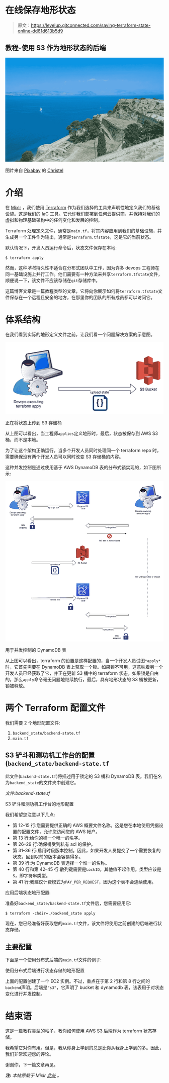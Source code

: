 # 在线保存地形状态

> 原文：<https://levelup.gitconnected.com/saving-terraform-state-online-dd61d613b5d9>

## 教程-使用 S3 作为地形状态的后端

![](img/ef54d2a1b16acd0d93c4b706d35e1add.png)

图片来自 [Pixabay](https://pixabay.com//?utm_source=link-attribution&amp;utm_medium=referral&amp;utm_campaign=image&amp;utm_content=4004268) 的 [Christel](https://pixabay.com/users/indirafoto-11470024/?utm_source=link-attribution&amp;utm_medium=referral&amp;utm_campaign=image&amp;utm_content=4004268)

# 介绍

在 [Mixlr](https://www.mixlr.com/) ，我们使用 [Terraform](https://www.terraform.io/) 作为我们选择的工具来声明性地定义我们的基础设施。这是我们的 IaC 工具。它允许我们部署到任何云提供商，并保持对我们的虚拟和物理基础架构中的任何变化和发展的控制。

Terraform 处理定义文件，通常是`main.tf`，将其内容应用到我们的基础设施，并生成另一个工件作为输出，通常是`terraform.tfstate`，这是它的当前状态。

默认情况下，开发人员运行命令后，状态文件保存在本地:

```
$ terraform apply
```

然而，这种*本地*持久性不适合在分布式团队中工作，因为许多 devops 工程师在同一基础设施上并行工作。他们需要有一种方法来共享`terraform.tfstate`文件，顺便说一下，该文件不应该存储在`git`存储库中。

这篇博客文章是一篇教程类型的文章，它将向你展示如何将`terraform.tfstate`文件保存在一个远程且安全的地方，在那里你的团队的所有成员都可以访问它。

# 体系结构

在我们看到实际的地形定义文件之前，让我们看一个问题解决方案的示意图。

![](img/a1874f8afa15fc679cb0745f97a11f10.png)

正在将状态上传到 S3 存储桶

从上图可以看出，当工程师`applies`定义地形时，最后，状态被保存到 AWS S3 桶，而不是本地。

为了让这个架构正确运行，当多个开发人员同时处理同一个 terraform repo 时，需要确保没有两个开发人员可以同时改变 S3 存储桶的内容。

这种并发控制是通过使用基于 AWS DynamoDB 表的分布式锁实现的，如下图所示:

![](img/830fd2eccee778710b6f01a5c90e9b98.png)

用于并发控制的 DynamoDB 表

从上图可以看出，terraform 的设置是这样配置的，当一个开发人员试图`*apply*`时，它首先需要在 DynamoDB 表上获取一个锁。如果锁不可用，这意味着另一个开发人员已经获取了它，并正在更新 S3 桶中的 terraform 状态。如果锁是自由的，那么`apply`命令毫无问题地继续执行，最后，具有地形状态的 S3 桶被更新，锁被释放。

# 两个 Terraform 配置文件

我们需要 2 个地形配置文件:

1.  `backend_state/backend-state.tf`
2.  `main.tf`

## S3 铲斗和测功机工作台的配置(`backend_state/backend-state.tf`

此文件(`backend-state.tf`)将描述用于锁定的 S3 桶和 DynamoDB 表。我们在名为`backend_state`的文件夹中创建它。

*文件:backend-state.tf*

S3 铲斗和测功机工作台的地形配置

我们希望您注意以下几点:

*   第 12–15 行:您需要提供正确的 AWS 概要文件名称。这是您在本地使用凭据设置的配置文件，允许您访问您的 AWS 帐户。
*   第 13 行:给你的桶一个唯一的名字。
*   第 26–29 行:确保桶受到私有 acl 的保护。
*   第 31–36 行:启用时段版本控制。因此，如果开发人员提交了一个需要恢复的状态，回到以前的版本会容易得多。
*   第 39 行:为 DynamoDB 表选择一个惟一的名称。
*   第 40 行和第 42–45 行:散列键需要是`LockID`。其他值不起作用。类型应该是`S`，即字符串类型。
*   第 41 行:我建议计费模式为`PAY_PER_REQUEST`，因为这个表不会连续使用。

应用后端状态地形配置:

准备好`backend_state/backend-state.tf`文件后，您需要应用它:

```
$ terraform -chdir=./backend_state apply
```

现在，您已经准备好获取您的`main.tf`文件，该文件将使用之前创建的后端进行状态存储。

## 主要配置

下面是一个使用分布式后端的`main.tf`文件的例子:

使用分布式后端进行状态存储的地形配置

上面的配置创建了一个 EC2 实例。不过，重点在于第 2 行和第 8 行之间的`backend`声明。后端是`"s3"`，它声明了 bucket 和 dynamodb 表，该表用于对状态变化进行并发控制。

# 结束语

这是一篇教程类型的帖子，教你如何使用 AWS S3 后端作为 terraform 状态存储。

我希望它对你有用。但是，我从你身上学到的总是比你从我身上学到的多。因此，我们非常欢迎您的评论。

谢谢你，下一篇文章再见。

***注:*** *本帖原载于 Mixlr* [*此处*](https://blog.mixlr.com/2022/11/engineering-tutorial-saving-terraform-state-online/?utm_source=medium&utm_medium=blog_post&utm_campaign=panos_matsinopoulos_saving_terraform_state_online) *。*